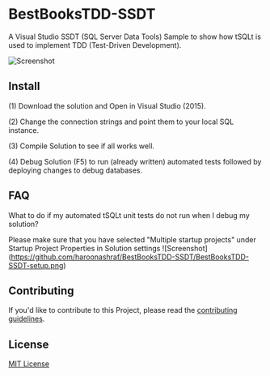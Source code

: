 # BestBooksTDD-SSDT

A Visual Studio SSDT (SQL Server Data Tools) Sample to show how tSQLt is used to implement TDD (Test-Driven Development). 

![Screenshot](https://github.com/haroonashraf/BestBooksTDD-SSDT/BestBooksTDD-SSDT-screenshot.png)

## Install

(1) Download the solution and Open in Visual Studio (2015).

(2) Change the connection strings and point them to your local SQL instance.

(3) Compile Solution to see if all works well.

(4) Debug Solution (F5) to run (already written) automated tests followed by deploying changes to debug databases.

## FAQ

What to do if my automated tSQLt unit tests do not run when I debug my solution?  

Please make sure that you have selected "Multiple startup projects" under Startup Project Properties in Solution settings ![Screenshot] (https://github.com/haroonashraf/BestBooksTDD-SSDT/BestBooksTDD-SSDT-setup.png)

## Contributing

If you'd like to contribute to this Project, please read the [contributing guidelines](./.github/CONTRIBUTING.md).

## License

[MIT License](./LICENSE)